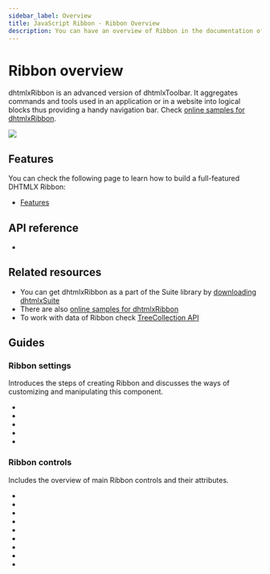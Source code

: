 ```yaml
---
sidebar_label: Overview
title: JavaScript Ribbon - Ribbon Overview  
description: You can have an overview of Ribbon in the documentation of the DHTMLX JavaScript UI library. Browse developer guides and API reference, try out code examples and live demos, and download a free 30-day evaluation version of DHTMLX Suite 7.
---
```


# Ribbon overview

dhtmlxRibbon is an advanced version of dhtmlxToolbar. It aggregates commands and tools used in an application or in a website into logical blocks thus providing a handy navigation bar. Check [online samples for dhtmlxRibbon](https://snippet.dhtmlx.com/all?text=%23ribbon).

![](../assets/ribbon/ribbon_front.png)

## Features

You can check the following page to learn how to build a full-featured DHTMLX Ribbon:

- [Features](ribbon/features.md)

## API reference

- [](ribbon/api/api_overview.md)

## Related resources

- You can get dhtmlxRibbon as a part of the Suite library by [downloading dhtmlxSuite](https://dhtmlx.com/docs/products/dhtmlxSuite/download.shtml)
- There are also [online samples for dhtmlxRibbon](https://snippet.dhtmlx.com/all?text=%23ribbon)
- To work with data of Ribbon check [TreeCollection API](tree_collection.md)

## Guides

### Ribbon settings

Introduces the steps of creating Ribbon and discusses the ways of customizing and manipulating this component.

- [](ribbon/how_to_start.md)
- [](ribbon/data_loading.md)
- [](ribbon/operating_ribbon.md)
- [](ribbon/customization.md)
- [](ribbon/handling_events.md)

### Ribbon controls

Includes the overview of main Ribbon controls and their attributes.

- [](ribbon/block.md)
- [](ribbon/button.md)
- [](ribbon/customhtmlbutton.md)
- [](ribbon/image_button.md)
- [](ribbon/input.md)
- [](ribbon/selectbutton.md)
- [](ribbon/separator.md)
- [](ribbon/spacer.md)
- [](ribbon/title.md)
